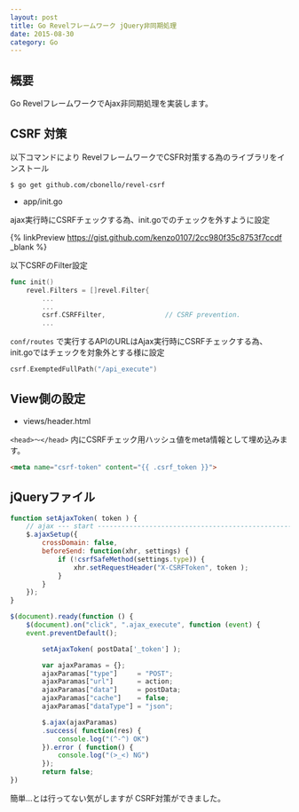 ```yaml
---
layout: post
title: Go Revelフレームワーク jQuery非同期処理
date: 2015-08-30
category: Go
---
```


## 概要

Go RevelフレームワークでAjax非同期処理を実装します。

## CSRF 対策

以下コマンドにより
RevelフレームワークでCSFR対策する為のライブラリをインストール

```
$ go get github.com/cbonello/revel-csrf
```

- app/init.go

ajax実行時にCSRFチェックする為、init.goでのチェックを外すように設定

{% linkPreview https://gist.github.com/kenzo0107/2cc980f35c8753f7ccdf _blank %}



以下CSRFのFilter設定

```go
func init()
    revel.Filters = []revel.Filter{
        ...
        ...
        csrf.CSRFFilter,               // CSRF prevention.
        ...
```

`conf/routes` で実行するAPIのURLはAjax実行時にCSRFチェックする為、
init.goではチェックを対象外とする様に設定

```go
csrf.ExemptedFullPath("/api_execute")
```


## View側の設定

- views/header.html

`<head>〜</head>` 内にCSRFチェック用ハッシュ値をmeta情報として埋め込みます。

```html
<meta name="csrf-token" content="{{ .csrf_token }}">
```

## jQueryファイル

```js
function setAjaxToken( token ) {
    // ajax --- start --------------------------------------------------
    $.ajaxSetup({
    	crossDomain: false,
    	beforeSend: function(xhr, settings) {
            if (!csrfSafeMethod(settings.type)) {
                xhr.setRequestHeader("X-CSRFToken", token );
            }
        }
    });
}

$(document).ready(function () {
    $(document).on("click", ".ajax_execute", function (event) {
	event.preventDefault();

    	setAjaxToken( postData['_token'] );

        var ajaxParamas = {};
    	ajaxParamas["type"]		= "POST";
    	ajaxParamas["url"]		= action;
    	ajaxParamas["data"]		= postData;
    	ajaxParamas["cache"]	= false;
    	ajaxParamas["dataType"]	= "json";

        $.ajax(ajaxParamas)
        .success( function(res) {
            console.log("(^-^) OK")
        }).error ( function() {
            console.log("(>_<) NG")
        });
        return false;
})

```

簡単...とは行ってない気がしますが
CSRF対策ができました。

